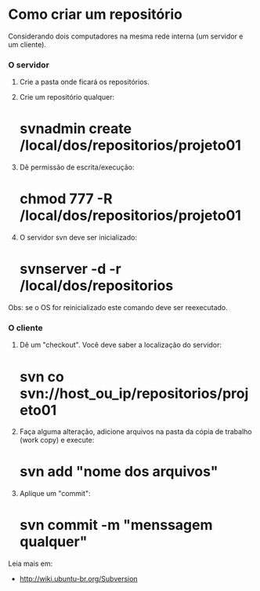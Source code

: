 Como criar um repositório
=========================

Considerando dois computadores na mesma rede interna (um servidor e um cliente).


### O servidor

1. Crie a pasta onde ficará os repositórios.

2. Crie um repositório qualquer:

	# svnadmin create /local/dos/repositorios/projeto01

3. Dê permissão de escrita/execução:

	# chmod 777 -R /local/dos/repositorios/projeto01


4. O servidor svn deve ser inicializado:

	# svnserver -d -r /local/dos/repositorios

Obs: se o OS for reinicializado este comando deve ser reexecutado.

### O cliente

1. Dê um "checkout". Você deve saber a localização do servidor:

	# svn co svn://host_ou_ip/repositorios/projeto01

2. Faça alguma alteração, adicione arquivos na pasta da cópia de trabalho (work copy) e execute:

	# svn add "nome dos arquivos"

3. Aplique um "commit":

	# svn commit -m "menssagem qualquer"

Leia mais em:

* http://wiki.ubuntu-br.org/Subversion
